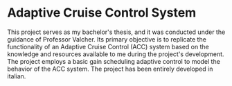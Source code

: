 # Adaptive Cruise Control System
This project serves as my bachelor's thesis, and it was conducted under the guidance of Professor Valcher. Its primary objective is to replicate the functionality of an Adaptive Cruise Control (ACC) system based on the knowledge and resources available to me during the project's development.
The project employs a basic gain scheduling adaptive control to model the behavior of the ACC system.
The project has been entirely developed in italian.
